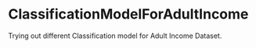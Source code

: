 # ClassificationModelForAdultIncome
Trying out different Classification model for Adult Income Dataset.
